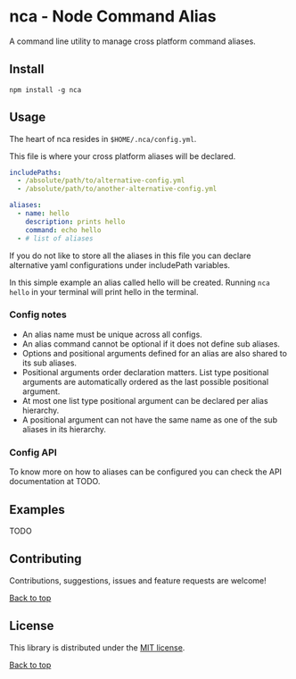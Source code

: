 # nca - Node Command Alias

A command line utility to manage cross platform command aliases.


## Install

```
npm install -g nca
```


## Usage

The heart of nca resides in `$HOME/.nca/config.yml`.

This file is where your cross platform aliases will be declared.

```yml
includePaths:
  - /absolute/path/to/alternative-config.yml
  - /absolute/path/to/another-alternative-config.yml

aliases:
  - name: hello
    description: prints hello
    command: echo hello
  - # list of aliases
```

If you do not like to store all the aliases in this file you can declare alternative yaml configurations under includePath variables.

In this simple example an alias called hello will be created.
Running `nca hello` in your terminal will print hello in the terminal.


### Config notes

- An alias name must be unique across all configs.
- An alias command cannot be optional if it does not define sub aliases.
- Options and positional arguments defined for an alias are also shared to its sub aliases.
- Positional arguments order declaration matters. List type positional arguments are automatically ordered as the last possible positional argument.
- At most one list type positional argument can be declared per alias hierarchy.
- A positional argument can not have the same name as one of the sub aliases in its hierarchy.

### Config API

To know more on how to aliases can be configured you can check the API documentation at TODO.


## Examples

TODO


## Contributing

Contributions, suggestions, issues and feature requests are welcome!

[Back to top](#CompletablePromise)


## License

This library is distributed under the [MIT license](LICENSE).

[Back to top](#CompletablePromise)

